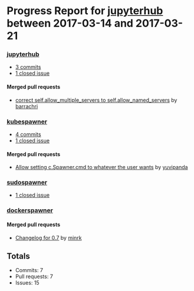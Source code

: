 # Progress Report for [jupyterhub](https://github.com/jupyterhub) between 2017-03-14 and 2017-03-21

### [jupyterhub](https://github.com/jupyterhub/jupyterhub)
-  [3 commits](https://github.com/jupyterhub/jupyterhub/compare/master@%7B1489474800%7D...master@%7B1490079600%7D)
-  [1 closed issue](https://github.com/jupyterhub/jupyterhub/issues?utf8=%E2%9C%93&q=is%3Aissue%20closed%3A2017-03-14..2017-03-21)

#### Merged pull requests
- [correct self.allow_multiple_servers to self.allow_named_servers](https://github.com/jupyterhub/jupyterhub/pull/1025) by [barrachri](https://github.com/barrachri)

### [kubespawner](https://github.com/jupyterhub/kubespawner)
-  [4 commits](https://github.com/jupyterhub/kubespawner/compare/master@%7B1489474800%7D...master@%7B1490079600%7D)
-  [1 closed issue](https://github.com/jupyterhub/kubespawner/issues?utf8=%E2%9C%93&q=is%3Aissue%20closed%3A2017-03-14..2017-03-21)

#### Merged pull requests
- [Allow setting c.Spawner.cmd to whatever the user wants](https://github.com/jupyterhub/kubespawner/pull/34) by [yuvipanda](https://github.com/yuvipanda)

### [sudospawner](https://github.com/jupyterhub/sudospawner)
-  [1 closed issue](https://github.com/jupyterhub/sudospawner/issues?utf8=%E2%9C%93&q=is%3Aissue%20closed%3A2017-03-14..2017-03-21)

### [dockerspawner](https://github.com/jupyterhub/dockerspawner)

#### Merged pull requests
- [Changelog for 0.7](https://github.com/jupyterhub/dockerspawner/pull/147) by [minrk](https://github.com/minrk)

## Totals
- Commits: 7
- Pull requests: 7
- Issues: 15
